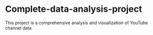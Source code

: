 # Complete-data-analysis-project
This project is a comprehensive analysis and visualization of YouTube channel data
